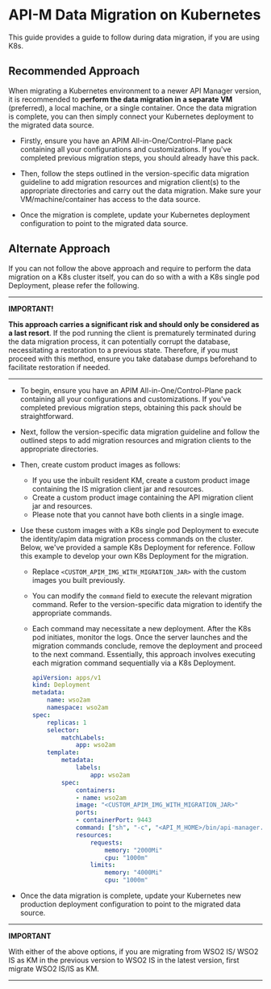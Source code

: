 # API-M Data Migration on Kubernetes

This guide provides a guide to follow during data migration, if you are using K8s.

## Recommended Approach

When migrating a Kubernetes environment to a newer API Manager version, it is recommended to **perform the data migration in a separate VM** (preferred), a local machine, or a single container. Once the data migration is complete, you can then simply connect your Kubernetes deployment to the migrated data source.

- Firstly, ensure you have an APIM All-in-One/Control-Plane pack containing all your configurations and customizations. If you've completed previous migration steps, you should already have this pack.

- Then, follow the steps outlined in the version-specific data migration guideline to add migration resources and migration client(s) to the appropriate directories and carry out the data migration. Make sure your VM/machine/container has access to the data source.
  
- Once the migration is complete, update your Kubernetes deployment configuration to point to the migrated data source.
  
## Alternate Approach

If you can not follow the above approach and require to perform the data migration on a K8s cluster itself, you can do so with a with a K8s single pod Deployment, please refer the following.

---
**IMPORTANT!**

**This approach carries a significant risk and should only be considered as a last resort**. If the pod running the client is prematurely terminated during the data migration process, it can potentially corrupt the database, necessitating a restoration to a previous state. Therefore, if you must proceed with this method, ensure you take database dumps beforehand to facilitate restoration if needed.

---

- To begin, ensure you have an APIM All-in-One/Control-Plane pack containing all your configurations and customizations. If you've completed previous migration steps, obtaining this pack should be straightforward.

- Next, follow the version-specific data migration guideline and follow the outlined steps to add migration resources and migration clients to the appropriate directories.

- Then, create custom product images as follows:
    - If you use the inbuilt resident KM, create a custom product image containing the IS migration client jar and resources. 
    - Create a custom product image containing the API migration client jar and resources.
    - Please note that you cannot have both clients in a single image.

- Use these custom images with a K8s single pod Deployment to execute the identity/apim data migration process commands on the cluster. Below, we've provided a sample K8s Deployment for reference. Follow this example to develop your own K8s Deployment for the migration. 

    - Replace `<CUSTOM_APIM_IMG_WITH_MIGRATION_JAR>` with the custom images you built previously.
    - You can modify the `command` field to execute the relevant migration command. Refer to the version-specific data migration to identify the appropriate commands.
    - Each command may necessitate a new deployment. After the K8s pod initiates, monitor the logs. Once the server launches and the migration commands conclude, remove the deployment and proceed to the next command. Essentially, this approach involves executing each migration command sequentially via a K8s Deployment.
 
        ```yaml
        apiVersion: apps/v1
        kind: Deployment
        metadata:
            name: wso2am
            namespace: wso2am
        spec:
            replicas: 1
            selector:
                matchLabels:
                    app: wso2am
            template:
                metadata:
                    labels:
                        app: wso2am
                spec:
                    containers:
                    - name: wso2am
                    image: "<CUSTOM_APIM_IMG_WITH_MIGRATION_JAR>"
                    ports:
                    - containerPort: 9443
                    command: ["sh", "-c", "<API_M_HOME>/bin/api-manager.sh -Dmigrate -DmigrateFromVersion=3.x.x -DmigratedVersion=4.x.x"]
                    resources:
                        requests:
                            memory: "2000Mi"
                            cpu: "1000m"
                        limits:
                            memory: "4000Mi"
                            cpu: "1000m"
        ```

- Once the data migration is complete, update your Kubernetes new production deployment configuration to point to the migrated data source.
---
**IMPORTANT**

With either of the above options, if you are migrating from WSO2 IS/ WSO2 IS as KM in the previous version to WSO2 IS in the latest version, first migrate WSO2 IS/IS as KM.

---